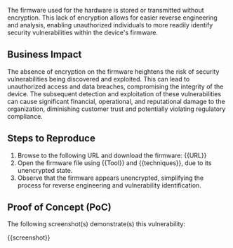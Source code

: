 The firmware used for the hardware is stored or transmitted without encryption. This lack of encryption allows for easier reverse engineering and analysis, enabling unauthorized individuals to more readily identify security vulnerabilities within the device's firmware.

## Business Impact

The absence of encryption on the firmware heightens the risk of security vulnerabilities being discovered and exploited. This can lead to unauthorized access and data breaches, compromising the integrity of the device. The subsequent detection and exploitation of these vulnerabilities can cause significant financial, operational, and reputational damage to the organization, diminishing customer trust and potentially violating regulatory compliance.

## Steps to Reproduce

1. Browse to the following URL and download the firmware: {{URL}}
2. Open the firmware file using {{Tool}} and {{techniques}}, due to its unencrypted state.
3. Observe that the firmware appears unencrypted, simplifying the process for reverse engineering and vulnerability identification.

## Proof of Concept (PoC)

The following screenshot(s) demonstrate(s) this vulnerability:

{{screenshot}}
